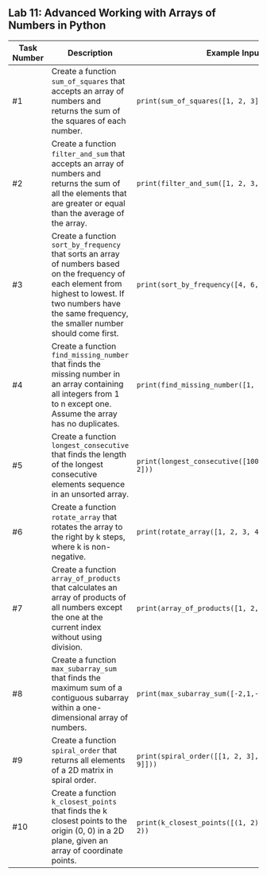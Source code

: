 ## Lab 11: Advanced Working with Arrays of Numbers in Python

| Task Number | Description | Example Input | Expected Output |
|-------------|-------------|---------------|-----------------|
| \#1 | Create a function `sum_of_squares` that accepts an array of numbers and returns the sum of the squares of each number. | `print(sum_of_squares([1, 2, 3]))` | 14 |
| \#2 | Create a function `filter_and_sum` that accepts an array of numbers and returns the sum of all the elements that are greater or equal than the average of the array. | `print(filter_and_sum([1, 2, 3, 4, 10]))` | 14 |
| \#3 | Create a function `sort_by_frequency` that sorts an array of numbers based on the frequency of each element from highest to lowest. If two numbers have the same frequency, the smaller number should come first. | `print(sort_by_frequency([4, 6, 2, 6, 4, 4, 6]))` | [4, 4, 4, 6, 6, 6, 2] |
| \#4 | Create a function `find_missing_number` that finds the missing number in an array containing all integers from 1 to n except one. Assume the array has no duplicates. | `print(find_missing_number([1, 2, 4, 5]))` | 3 |
| \#5 | Create a function `longest_consecutive` that finds the length of the longest consecutive elements sequence in an unsorted array. | `print(longest_consecutive([100, 4, 200, 1, 3, 2]))` | 4 |
| \#6 | Create a function `rotate_array` that rotates the array to the right by k steps, where k is non-negative. | `print(rotate_array([1, 2, 3, 4, 5], 2))` | [4, 5, 1, 2, 3] |
| \#7 | Create a function `array_of_products` that calculates an array of products of all numbers except the one at the current index without using division. | `print(array_of_products([1, 2, 3, 4]))` | [24, 12, 8, 6] |
| \#8 | Create a function `max_subarray_sum` that finds the maximum sum of a contiguous subarray within a one-dimensional array of numbers. | `print(max_subarray_sum([-2,1,-3,4,-1,2,1,-5,4]))` | 6 |
| \#9 | Create a function `spiral_order` that returns all elements of a 2D matrix in spiral order. | `print(spiral_order([[1, 2, 3], [4, 5, 6], [7, 8, 9]]))` | [1, 2, 3, 6, 9, 8, 7, 4, 5] |
| \#10 | Create a function `k_closest_points` that finds the k closest points to the origin (0, 0) in a 2D plane, given an array of coordinate points. | `print(k_closest_points([(1, 2), (1, 1), (3, 4)], 2))` | [(1, 1), (1, 2)] |
